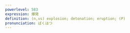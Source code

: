 ```yaml
---
powerlevel: 583
expression: 爆発
definition: (n,vs) explosion; detonation; eruption; (P)
pronunciation: ばくはつ
---
```

